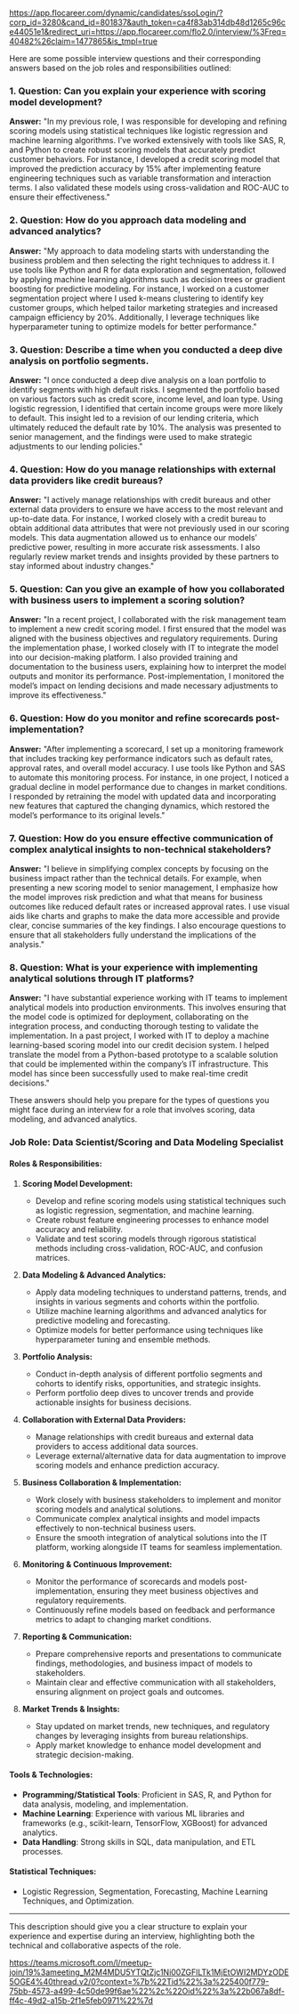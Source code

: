 



https://app.flocareer.com/dynamic/candidates/ssoLogin/?corp_id=3280&cand_id=801837&auth_token=ca4f83ab314db48d1265c96ce44051e1&redirect_uri=https://app.flocareer.com/flo2.0/interview/%3Freq=40482%26claim=1477865&is_tmpl=true






Here are some possible interview questions and their corresponding answers based on the job roles and responsibilities outlined:

### 1. **Question: Can you explain your experience with scoring model development?**
   **Answer:**
   "In my previous role, I was responsible for developing and refining scoring models using statistical techniques like logistic regression and machine learning algorithms. I’ve worked extensively with tools like SAS, R, and Python to create robust scoring models that accurately predict customer behaviors. For instance, I developed a credit scoring model that improved the prediction accuracy by 15% after implementing feature engineering techniques such as variable transformation and interaction terms. I also validated these models using cross-validation and ROC-AUC to ensure their effectiveness."

### 2. **Question: How do you approach data modeling and advanced analytics?**
   **Answer:**
   "My approach to data modeling starts with understanding the business problem and then selecting the right techniques to address it. I use tools like Python and R for data exploration and segmentation, followed by applying machine learning algorithms such as decision trees or gradient boosting for predictive modeling. For instance, I worked on a customer segmentation project where I used k-means clustering to identify key customer groups, which helped tailor marketing strategies and increased campaign efficiency by 20%. Additionally, I leverage techniques like hyperparameter tuning to optimize models for better performance."

### 3. **Question: Describe a time when you conducted a deep dive analysis on portfolio segments.**
   **Answer:**
   "I once conducted a deep dive analysis on a loan portfolio to identify segments with high default risks. I segmented the portfolio based on various factors such as credit score, income level, and loan type. Using logistic regression, I identified that certain income groups were more likely to default. This insight led to a revision of our lending criteria, which ultimately reduced the default rate by 10%. The analysis was presented to senior management, and the findings were used to make strategic adjustments to our lending policies."

### 4. **Question: How do you manage relationships with external data providers like credit bureaus?**
   **Answer:**
   "I actively manage relationships with credit bureaus and other external data providers to ensure we have access to the most relevant and up-to-date data. For instance, I worked closely with a credit bureau to obtain additional data attributes that were not previously used in our scoring models. This data augmentation allowed us to enhance our models’ predictive power, resulting in more accurate risk assessments. I also regularly review market trends and insights provided by these partners to stay informed about industry changes."

### 5. **Question: Can you give an example of how you collaborated with business users to implement a scoring solution?**
   **Answer:**
   "In a recent project, I collaborated with the risk management team to implement a new credit scoring model. I first ensured that the model was aligned with the business objectives and regulatory requirements. During the implementation phase, I worked closely with IT to integrate the model into our decision-making platform. I also provided training and documentation to the business users, explaining how to interpret the model outputs and monitor its performance. Post-implementation, I monitored the model’s impact on lending decisions and made necessary adjustments to improve its effectiveness."

### 6. **Question: How do you monitor and refine scorecards post-implementation?**
   **Answer:**
   "After implementing a scorecard, I set up a monitoring framework that includes tracking key performance indicators such as default rates, approval rates, and overall model accuracy. I use tools like Python and SAS to automate this monitoring process. For instance, in one project, I noticed a gradual decline in model performance due to changes in market conditions. I responded by retraining the model with updated data and incorporating new features that captured the changing dynamics, which restored the model’s performance to its original levels."

### 7. **Question: How do you ensure effective communication of complex analytical insights to non-technical stakeholders?**
   **Answer:**
   "I believe in simplifying complex concepts by focusing on the business impact rather than the technical details. For example, when presenting a new scoring model to senior management, I emphasize how the model improves risk prediction and what that means for business outcomes like reduced default rates or increased approval rates. I use visual aids like charts and graphs to make the data more accessible and provide clear, concise summaries of the key findings. I also encourage questions to ensure that all stakeholders fully understand the implications of the analysis."

### 8. **Question: What is your experience with implementing analytical solutions through IT platforms?**
   **Answer:**
   "I have substantial experience working with IT teams to implement analytical models into production environments. This involves ensuring that the model code is optimized for deployment, collaborating on the integration process, and conducting thorough testing to validate the implementation. In a past project, I worked with IT to deploy a machine learning-based scoring model into our credit decision system. I helped translate the model from a Python-based prototype to a scalable solution that could be implemented within the company’s IT infrastructure. This model has since been successfully used to make real-time credit decisions."

These answers should help you prepare for the types of questions you might face during an interview for a role that involves scoring, data modeling, and advanced analytics.




### Job Role: Data Scientist/Scoring and Data Modeling Specialist

#### **Roles & Responsibilities:**

1. **Scoring Model Development:**
   - Develop and refine scoring models using statistical techniques such as logistic regression, segmentation, and machine learning.
   - Create robust feature engineering processes to enhance model accuracy and reliability.
   - Validate and test scoring models through rigorous statistical methods including cross-validation, ROC-AUC, and confusion matrices.

2. **Data Modeling & Advanced Analytics:**
   - Apply data modeling techniques to understand patterns, trends, and insights in various segments and cohorts within the portfolio.
   - Utilize machine learning algorithms and advanced analytics for predictive modeling and forecasting.
   - Optimize models for better performance using techniques like hyperparameter tuning and ensemble methods.

3. **Portfolio Analysis:**
   - Conduct in-depth analysis of different portfolio segments and cohorts to identify risks, opportunities, and strategic insights.
   - Perform portfolio deep dives to uncover trends and provide actionable insights for business decisions.

4. **Collaboration with External Data Providers:**
   - Manage relationships with credit bureaus and external data providers to access additional data sources.
   - Leverage external/alternative data for data augmentation to improve scoring models and enhance prediction accuracy.

5. **Business Collaboration & Implementation:**
   - Work closely with business stakeholders to implement and monitor scoring models and analytical solutions.
   - Communicate complex analytical insights and model impacts effectively to non-technical business users.
   - Ensure the smooth integration of analytical solutions into the IT platform, working alongside IT teams for seamless implementation.

6. **Monitoring & Continuous Improvement:**
   - Monitor the performance of scorecards and models post-implementation, ensuring they meet business objectives and regulatory requirements.
   - Continuously refine models based on feedback and performance metrics to adapt to changing market conditions.

7. **Reporting & Communication:**
   - Prepare comprehensive reports and presentations to communicate findings, methodologies, and business impact of models to stakeholders.
   - Maintain clear and effective communication with all stakeholders, ensuring alignment on project goals and outcomes.

8. **Market Trends & Insights:**
   - Stay updated on market trends, new techniques, and regulatory changes by leveraging insights from bureau relationships.
   - Apply market knowledge to enhance model development and strategic decision-making.

#### **Tools & Technologies:**
- **Programming/Statistical Tools**: Proficient in SAS, R, and Python for data analysis, modeling, and implementation.
- **Machine Learning**: Experience with various ML libraries and frameworks (e.g., scikit-learn, TensorFlow, XGBoost) for advanced analytics.
- **Data Handling**: Strong skills in SQL, data manipulation, and ETL processes.

#### **Statistical Techniques:**
- Logistic Regression, Segmentation, Forecasting, Machine Learning Techniques, and Optimization.

---

This description should give you a clear structure to explain your experience and expertise during an interview, highlighting both the technical and collaborative aspects of the role.





https://teams.microsoft.com/l/meetup-join/19%3ameeting_M2M4MDU5YTQtZjc1Ni00ZGFlLTk1MjEtOWI2MDYzODE5OGE4%40thread.v2/0?context=%7b%22Tid%22%3a%225400f779-75bb-4573-a499-4c50de99f6ae%22%2c%22Oid%22%3a%22b067a8df-ff4c-49d2-a15b-2f1e5feb0971%22%7d






